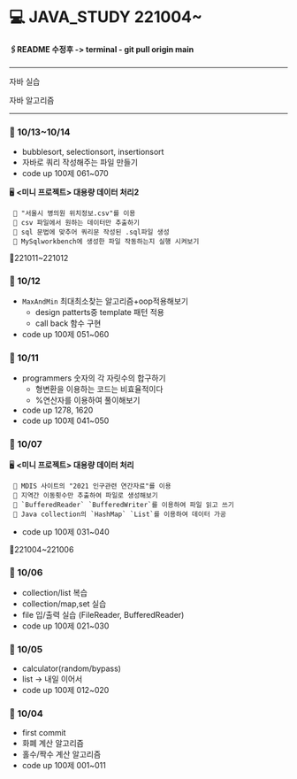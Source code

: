 # 💻 JAVA_STUDY 221004~
#### 🖇README 수정후 -> terminal - git pull origin main 

---
자바 실습 

자바 알고리즘

---
### 📌 10/13~10/14
- bubblesort, selectionsort, insertionsort
- 자바로 쿼리 작성해주는 파일 만들기 
- code up 100제 061~070

🖥  __<미니 프로젝트> 대용량 데이터 처리2__

     🔹 "서울시 병의원 위치정보.csv"를 이용
     🔹 csv 파일에서 원하는 데이터만 추출하기 
     🔹 sql 문법에 맞추어 쿼리문 작성된 .sql파일 생성 
     🔹 MySqlworkbench에 생성한 파일 작동하는지 실행 시켜보기 

<summary>📆221011~221012</summary>

### 📌 10/12
- `MaxAndMin` 최대최소찾는 알고리즘+oop적용해보기 
     - design patterts중 template 패턴 적용
     - call back 함수 구현
- code up 100제 051~060

### 📌 10/11
- programmers 숫자의 각 자릿수의 합구하기
     - 형변환을 이용하는 코드는 비효율적이다
     - %연산자를 이용하여 풀이해보기
- code up 1278, 1620
- code up 100제 041~050

### 📌 10/07
🖥  __<미니 프로젝트> 대용량 데이터 처리__


     🔹 MDIS 사이트의 "2021 인구관련 연간자료"를 이용
     🔹 지역간 이동횟수만 추출하여 파일로 생성해보기
     🔹 `BufferedReader` `BufferedWriter`를 이용하여 파일 읽고 쓰기
     🔹 Java collection의 `HashMap` `List`를 이용하여 데이터 가공 
- code up 100제 031~040

<summary>📆221004~221006</summary>

### 📌 10/06
- collection/list 복습 
- collection/map,set 실습
- file 입/출력 실습 (FileReader, BufferedReader)
- code up 100제 021~030

### 📌 10/05
- calculator(random/bypass)
- list -> 내일 이어서
- code up 100제 012~020

### 📌 10/04

- first commit
- 화폐 계산 알고리즘
- 홀수/짝수 계산 알고리즘
- code up 100제 001~011







